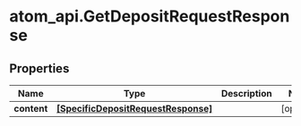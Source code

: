 # atom_api.GetDepositRequestResponse

## Properties
Name | Type | Description | Notes
------------ | ------------- | ------------- | -------------
**content** | [**[SpecificDepositRequestResponse]**](SpecificDepositRequestResponse.md) |  | [optional] 


